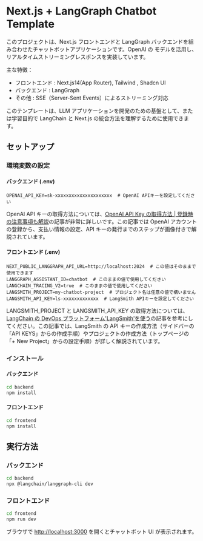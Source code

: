 # Next.js + LangGraph Chatbot Template

このプロジェクトは、Next.js フロントエンドと LangGraph バックエンドを組み合わせたチャットボットアプリケーションです。OpenAI の モデルを活用し、リアルタイムストリーミングレスポンスを実装しています。

主な特徴：

- フロントエンド : Next.js14(App Router), Tailwind , Shadcn UI
- バックエンド : LangGraph
- その他 : SSE（Server-Sent Events）によるストリーミング対応

このテンプレートは、LLM アプリケーションを開発のための基盤として、または学習目的で LangChain と Next.js の統合方法を理解するために使用できます。

## セットアップ

### 環境変数の設定

#### バックエンド (.env)

```
OPENAI_API_KEY=sk-xxxxxxxxxxxxxxxxxxxxx  # OpenAI APIキーを設定してください
```

OpenAI API キーの取得方法については、[OpenAI API Key の取得方法 | 登録時の注意事項も解説](https://book.st-hakky.com/data-science/open-ai-create-api-key/)の記事が非常に詳しいです。この記事では OpenAI アカウントの登録から、支払い情報の設定、API キーの発行までのステップが画像付きで解説されています。

#### フロントエンド (.env)

```
NEXT_PUBLIC_LANGGRAPH_API_URL=http://localhost:2024  # この値はそのままで使用できます
LANGGRAPH_ASSISTANT_ID=chatbot  # このままの値で使用してください
LANGCHAIN_TRACING_V2=true  # このままの値で使用してください
LANGSMITH_PROJECT=my-chatbot-project  # プロジェクト名は任意の値で構いません
LANGSMITH_API_KEY=ls-xxxxxxxxxxxxx  # LangSmith APIキーを設定してください
```

LANGSMITH_PROJECT と LANGSMITH_API_KEY の取得方法については、[LangChain の DevOps プラットフォーム'LangSmith'を使う](https://zenn.dev/nano_sudo/articles/25d96cb6ee1dd3)の記事を参考にしてください。この記事では、LangSmith の API キーの作成方法（サイドバーの「API KEYS」からの作成手順）やプロジェクトの作成方法（トップページの「+ New Project」からの設定手順）が詳しく解説されています。

### インストール

#### バックエンド

```bash
cd backend
npm install
```

#### フロントエンド

```bash
cd frontend
npm install
```

## 実行方法

### バックエンド

```bash
cd backend
npx @langchain/langgraph-cli dev
```

### フロントエンド

```bash
cd frontend
npm run dev
```

ブラウザで [http://localhost:3000](http://localhost:3000) を開くとチャットボット UI が表示されます。
